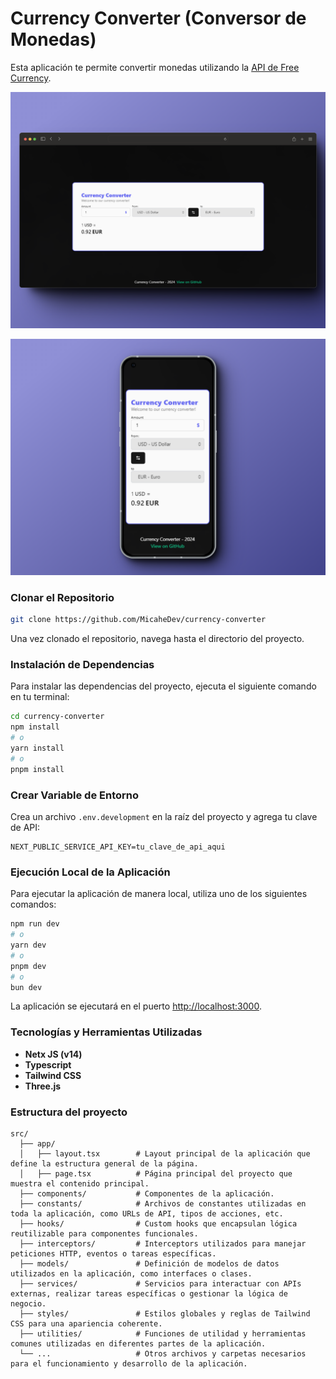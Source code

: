 
# Currency Converter (Conversor de Monedas)

Esta aplicación te permite convertir monedas utilizando la [API de Free Currency](https://freecurrencyapi.com).

![Preview Desktop](./previewDesktop.png)

![Preview Mobile](./previewMobile.png)

### Clonar el Repositorio

```bash
git clone https://github.com/MicaheDev/currency-converter
```

Una vez clonado el repositorio, navega hasta el directorio del proyecto.

### Instalación de Dependencias

Para instalar las dependencias del proyecto, ejecuta el siguiente comando en tu terminal:

```bash
cd currency-converter
npm install
# o
yarn install
# o
pnpm install
```

### Crear Variable de Entorno

Crea un archivo `.env.development` en la raíz del proyecto y agrega tu clave de API:

```env
NEXT_PUBLIC_SERVICE_API_KEY=tu_clave_de_api_aqui
```

### Ejecución Local de la Aplicación

Para ejecutar la aplicación de manera local, utiliza uno de los siguientes comandos:

```bash
npm run dev
# o
yarn dev
# o
pnpm dev
# o
bun dev
```

La aplicación se ejecutará en el puerto [http://localhost:3000](http://localhost:3000).

### Tecnologías y Herramientas Utilizadas

- **Netx JS (v14)**  
- **Typescript**  
- **Tailwind CSS**  
- **Three.js**  

### Estructura del proyecto

```plaintext
src/
  ├── app/
  │   ├── layout.tsx        # Layout principal de la aplicación que define la estructura general de la página.
  │   ├── page.tsx          # Página principal del proyecto que muestra el contenido principal.
  ├── components/           # Componentes de la aplicación.
  ├── constants/            # Archivos de constantes utilizadas en toda la aplicación, como URLs de API, tipos de acciones, etc.
  ├── hooks/                # Custom hooks que encapsulan lógica reutilizable para componentes funcionales.
  ├── interceptors/         # Interceptors utilizados para manejar peticiones HTTP, eventos o tareas específicas.
  ├── models/               # Definición de modelos de datos utilizados en la aplicación, como interfaces o clases.
  ├── services/             # Servicios para interactuar con APIs externas, realizar tareas específicas o gestionar la lógica de negocio.
  ├── styles/               # Estilos globales y reglas de Tailwind CSS para una apariencia coherente.
  ├── utilities/            # Funciones de utilidad y herramientas comunes utilizadas en diferentes partes de la aplicación.
  └── ...                   # Otros archivos y carpetas necesarios para el funcionamiento y desarrollo de la aplicación.
```